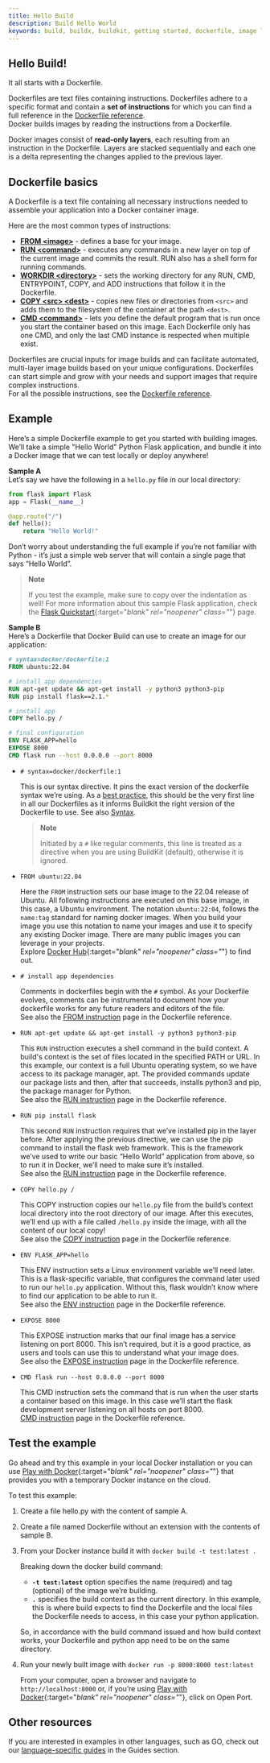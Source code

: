 ```yaml
---
title: Hello Build
description: Build Hello World
keywords: build, buildx, buildkit, getting started, dockerfile, image layers, build instructions, build context
---
```


## Hello Build!

It all starts with a Dockerfile.

Dockerfiles are text files containing instructions. Dockerfiles adhere to a specific format and contain a **set of instructions** for which you can find a full reference in the [Dockerfile reference](../../engine/reference/builder).  
Docker builds images by reading the instructions from a Dockerfile.

Docker images consist of **read-only layers**, each resulting from an instruction in the Dockerfile. Layers are stacked sequentially and each one is a delta representing the changes applied to the previous layer.

## Dockerfile basics

A Dockerfile is a text file containing all necessary instructions needed to assemble your application into a Docker container image.

Here are the most common types of instructions:
 
* [**FROM \<image\>**](../../engine/reference/builder/#from) - defines a base for your image.
* [**RUN \<command\>**](../../engine/reference/builder/#run) - executes any commands in a new layer on top of the current image and commits the result.
  RUN also has a shell form for running commands.
* [**WORKDIR \<directory\>**](../../engine/reference/builder/#workdir) - sets the working directory for any RUN, CMD, ENTRYPOINT, COPY, and ADD instructions that follow it in the Dockerfile.
* [**COPY \<src\> \<dest\>**](../../engine/reference/builder/#copy) - copies new files or directories from `<src>` and adds them to the filesystem of the container at the path `<dest>`.
* [**CMD \<command\>**](../../engine/reference/builder/#cmd) - lets you define the default program that is run once you start the container based on this image.
Each Dockerfile only has one CMD, and only the last CMD instance is respected when multiple exist.
  
Dockerfiles are crucial inputs for image builds and can facilitate automated, multi-layer image builds based on your unique configurations. Dockerfiles can start simple and grow with your needs and support images that require complex instructions.  
For all the possible instructions, see the [Dockerfile reference](../../engine/reference/builder/).

## Example
Here’s a simple Dockerfile example to get you started with building images. We’ll take a simple "Hello World" Python Flask application, and bundle it into a Docker image that we can test locally or deploy anywhere!

**Sample A**  
Let’s say we have the following in a `hello.py` file in our local directory:

```python
from flask import Flask
app = Flask(__name__)

@app.route("/")
def hello():
    return "Hello World!"
```

Don’t worry about understanding the full example if you’re not familiar with Python - it’s just a simple web server that will contain a single page that says “Hello World”.

> **Note** 
>
> If you test the example, make sure to copy over the indentation as well! For more information about this sample Flask application, check the [Flask Quickstart](https://flask.palletsprojects.com/en/2.1.x/quickstart/){:target="_blank" rel="noopener" class="_"} page.


**Sample B**  
Here’s a Dockerfile that Docker Build can use to create an image for our application:

```dockerfile
# syntax=docker/dockerfile:1
FROM ubuntu:22.04

# install app dependencies
RUN apt-get update && apt-get install -y python3 python3-pip
RUN pip install flask==2.1.*

# install app
COPY hello.py /

# final configuration
ENV FLASK_APP=hello
EXPOSE 8000
CMD flask run --host 0.0.0.0 --port 8000
```

* `# syntax=docker/dockerfile:1` 

    This is our syntax directive. It pins the exact version of the dockerfile syntax we’re using. As a [best practice](../../develop/dev-best-practices/), this should be the very first line in all our Dockerfiles as it informs Buildkit the right version of the Dockerfile to use. 
      See also [Syntax](../../engine/reference/builder/#syntax).
    
    > **Note** 
    > 
    > Initiated by a `#` like regular comments, this line is treated as a directive when you are using BuildKit (default), otherwise it is ignored.


* `FROM ubuntu:22.04`

    Here the `FROM` instruction sets our base image to the 22.04 release of Ubuntu. All following instructions are executed on this base image, in this case, a Ubuntu environment. 
    The notation `ubuntu:22:04`, follows the `name:tag` standard for naming docker images. 
    When you build your image you use this notation to name your images and use it to specify any existing Docker image.
    There are many public images you can leverage in your projects.  
    Explore [Docker Hub](https://hub.docker.com/search?image_filter=official&q=&type=image){:target="_blank" rel="noopener" class="_"} to find out.

* `# install app dependencies`

    Comments in dockerfiles begin with the `#` symbol. 
    As your Dockerfile evolves, comments can be instrumental to document how your dockerfile works for any future readers and editors of the file.  
    See also the [FROM instruction](../../engine/reference/builder/#from) page in the Dockerfile reference.

* `RUN apt-get update && apt-get install -y python3 python3-pip`

    This `RUN` instruction executes a shell command in the build context. A build's context is the set of files located in the specified PATH or URL. In this example, our context is a full Ubuntu operating system, so we have access to its package manager, apt. The provided commands update our package lists and then, after that succeeds, installs python3 and pip, the package manager for Python.  
    See also the [RUN instruction](../../engine/reference/builder/#run) page in the Dockerfile reference.

* `RUN pip install flask`

    This second `RUN` instruction requires that we’ve installed pip in the layer before. After applying the previous directive, we can use the pip command to install the flask web framework. This is the framework we’ve used to write our basic “Hello World” application from above, so to run it in Docker, we’ll need to make sure it’s installed.  
    See also the [RUN instruction](../../engine/reference/builder/#run) page in the Dockerfile reference.

* `COPY hello.py /`

    This COPY instruction copies our `hello.py` file from the build’s context local directory into the root directory of our image. After this executes, we’ll end up with a file called `/hello.py` inside the image, with all the content of our local copy!  
    See also the [COPY instruction](../../engine/reference/builder/#copy) page in the Dockerfile reference.
    

* `ENV FLASK_APP=hello` 

    This ENV instruction sets a Linux environment variable we’ll need later. This is a flask-specific variable, that configures the command later used to run our `hello.py` application. Without this, flask wouldn’t know where to find our application to be able to run it.  
    See also the [ENV instruction](../../engine/reference/builder/#env) page in the Dockerfile reference.


* `EXPOSE 8000` 

    This EXPOSE instruction marks that our final image has a service listening on port 8000. This isn’t required, but it is a good practice, as users and tools can use this to understand what your image does.  
    See also the [EXPOSE instruction](../../engine/reference/builder/#expose) page in the Dockerfile reference.

* `CMD flask run --host 0.0.0.0 --port 8000`

    This CMD instruction sets the command that is run when the user starts a container based on this image. In this case we’ll start the flask development server listening on all hosts on port 8000.  
    [CMD instruction](../../engine/reference/builder/#cmd) page in the Dockerfile reference.

## Test the example

Go ahead and try this example in your local Docker installation or you can use [Play with Docker](https://labs.play-with-docker.com){:target="_blank" rel="noopener" class="_"} that provides you with a temporary Docker instance on the cloud.

To test this example:

1. Create a file hello.py with the content of sample A.

2. Create a file named Dockerfile without an extension with the contents of sample B.

3. From your Docker instance build it with `docker build -t test:latest .`

    Breaking down the docker build command:  
    * **`-t test:latest`** option specifies the name (required) and tag (optional) of the image we’re building.
    * **`.`** specifies the build context as the current directory. In this example, this is where build expects to find the Dockerfile and the local files the Dockerfile needs to access, in this case your python application.

    So, in accordance with the build command issued and how build context works, your Dockerfile and python app need to be on the same directory.

4. Run your newly built image with `docker run -p 8000:8000 test:latest` 

    From your computer, open a browser and navigate to `http://localhost:8000` or, if you’re using [Play with Docker](https://labs.play-with-docker.com){:target="_blank" rel="noopener" class="_"}, click on Open Port. 

## Other resources

If you are interested in examples in other languages, such as GO, check out our [language-specific guides](../../language) in the Guides section.

